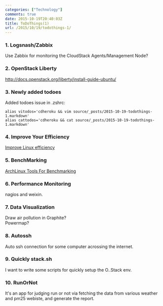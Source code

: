 ```yaml
---
categories: ["Technology"]
comments: true
date: 2015-10-19T20:40:03Z
title: ToDoThings(1)
url: /2015/10/19/todothings-1/
---
```


### 1. Logsnash/Zabbix

Use Zabbix for monitoring the CloudStack Agents/Management Node?     

### 2. OpenStack Liberty

http://docs.openstack.org/liberty/install-guide-ubuntu/

### 3. Newly added todoes

Added todoes issue in .zshrc:    

```
alias vitodos='cdheroku && vim source/_posts/2015-10-19-todothings-1.markdown'
alias cattodos='cdheroku && cat source/_posts/2015-10-19-todothings-1.markdown'
```

### 4. Improve Your Efficiency

[Improve Linux efficiency](http://embeddedlinux.org.cn/html/xingyexinwen/201510/19-3991.html?bsh_bid=768829175)    

### 5. BenchMarking

[ArchLinux Tools For Benchmarking](https://wiki.archlinux.org/index.php/Benchmarking)    

### 6. Performance Monitoring

nagios and weixin.    


### 7. Data Visualization
Draw air pollution in Graphite?     
Powermap?    

### 8. Autossh
Auto ssh connection for some computer acrossing the internet.  

### 9. Quickly stack.sh
I want to write some scripts for quickly setup the O..Stack env.    

### 10. RunOrNot
It's an app for judging run or not via fetching the data from various weather
and pm25 webiste, and generate the report.    
